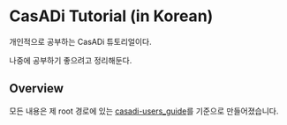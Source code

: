 # CasADi Tutorial (in Korean)

개인적으로 공부하는 CasADi 튜토리얼이다. <br/>

나중에 공부하기 좋으려고 정리해둔다. <br/>



## Overview

모든 내용은 제 root 경로에 있는 [casadi-users_guide](/casadi-users_guide.pdf)를 기준으로 만들어졌습니다. <br/>



